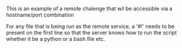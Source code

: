 This is an example of a remote chalenge that wil be accessible via a hostname/port combination

For any file that is being run as the remote service, a '#!' needs to be present on the first line
so that the server knows how to run the script whether it be a python or a bash file etc.


